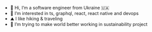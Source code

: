 - 👋 Hi, I’m a software engineer from Ukraine 🇺🇦
- 👀 I’m interested in ts, graphql, react, react native and devops
- ⛰ I like hiking & traveling
- 🌱 I’m trying to make world better working in sustainability project
